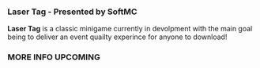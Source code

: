 ### Laser Tag - Presented by SoftMC
**Laser Tag** is a classic minigame currently in devolpment with the main goal being to deliver an event quailty experince for anyone to download!

### **MORE INFO UPCOMING**
